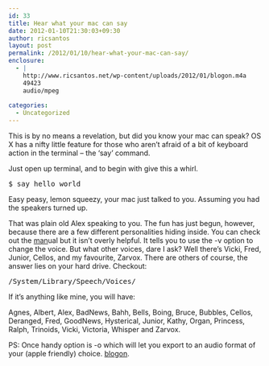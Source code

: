 ```yaml
---
id: 33
title: Hear what your mac can say
date: 2012-01-10T21:30:03+09:30
author: ricsantos
layout: post
permalink: /2012/01/10/hear-what-your-mac-can-say/
enclosure:
  - |
    http://www.ricsantos.net/wp-content/uploads/2012/01/blogon.m4a
    49423
    audio/mpeg
    
categories:
  - Uncategorized
---
```

This is by no means a revelation, but did you know your mac can speak? OS X has a nifty little feature for those who aren&#8217;t afraid of a bit of keyboard action in the terminal &#8211; the &#8216;say&#8217; command.

Just open up terminal, and to begin with give this a whirl.

<pre>$ say hello world</pre>

Easy peasy, lemon squeezy, your mac just talked to you. Assuming you had the speakers turned up.

That was plain old Alex speaking to you. The fun has just begun, however, because there are a few different personalities hiding inside. You can check out the <a title="man pages" href="https://developer.apple.com/library/mac/#documentation/Darwin/Reference/ManPages/man1/say.1.html" target="_blank">man</a>ual but it isn&#8217;t overly helpful. It tells you to use the -v option to change the voice. But what other voices, dare I ask? Well there&#8217;s Vicki, Fred, Junior, Cellos, and my favourite, Zarvox. There are others of course, the answer lies on your hard drive. Checkout:

<pre>/System/Library/Speech/Voices/</pre>

If it&#8217;s anything like mine, you will have:

Agnes, Albert, Alex, BadNews, Bahh, Bells, Boing, Bruce, Bubbles, Cellos, Deranged, Fred, GoodNews, Hysterical, Junior, Kathy, Organ, Princess, Ralph, Trinoids, Vicki, Victoria, Whisper and Zarvox.

PS: Once handy option is -o which will let you export to an audio format of your (apple friendly) choice. [blogon](http://www.ricsantos.net/wp-content/uploads/2012/01/blogon.m4a).